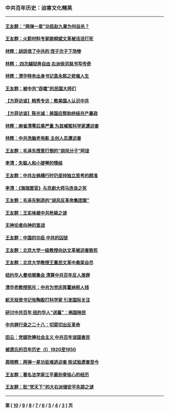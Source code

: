 ### 中共百年历史：迫害文化精英
---
#### [王友群：“两弹一星”功臣赵九章为何自杀？](../../pages/nf1176111/n14059162.md?09120430) 
#### [王友群：火箭材料专家姚桐斌文革被活活打死](../../pages/nf1176111/n14048805.md?09120430) 
#### [林辉：胡适信了中共的 侄子次子下场惨](../../pages/nf1176111/n14019760.md?09120430) 
#### [林辉： 四次越狱奔自由 右派徐洪慈书写传奇](../../pages/nf1176111/n14010438.md?09120430) 
#### [林辉：清华特务出身书记袁永熙之悲催人生](../../pages/nf1176111/n13997413.md?09120430) 
#### [王友群：被中共“吞噬”的民国大师们](../../pages/nf1176111/n13942620.md?09120430) 
#### [【方菲访谈】韩秀专访：教美国人认识中共](../../pages/nf1176111/n13821310.md?09120430) 
#### [【方菲访谈】陈光诚：美国应帮助终结共产暴政](../../pages/nf1176111/n13759521.md?09120430) 
#### [林辉：麻雀清零后果严重 为其喊冤科学家遭迫害](../../pages/nf1176111/n13746900.md?09120430) 
#### [林辉：中共洗脑老电影 主创人员遭迫害](../../pages/nf1176111/n13699437.md?09120430) 
#### [王友群：毛泽东授意打倒的“胡风分子”阿垅](../../pages/nf1176111/n13592541.md?09120430) 
#### [李清：失聪人和小提琴的情结](../../pages/nf1176111/n13459280.md?09120430) 
#### [王友群：中共左祸横行时仍坚持独立思考的顾准](../../pages/nf1176111/n13444722.md?09120430) 
#### [李清：《海瑞罢官》与京剧大师马连良之死](../../pages/nf1176111/n13412316.md?09120430) 
#### [王友群：毛泽东制造的“胡风反革命集团案”](../../pages/nf1176111/n13324909.md?09120430) 
#### [王友群：王实味被中共枪毙之谜](../../pages/nf1176111/n13307502.md?09120430) 
#### [无神论者向神的宣战](../../pages/nf1176111/n13281535.md?09120430) 
#### [王友群：中国的功臣 中共的囚徒](../../pages/nf1176111/n13291790.md?09120430) 
#### [王友群：北京大学一级教授向达文革被迫害致死](../../pages/nf1176111/n13150966.md?09120430) 
#### [王友群：北京大学教授王重民文革中悬梁自尽](../../pages/nf1176111/n13084645.md?09120430) 
#### [纽约华人曼哈顿集会 清算中共百年反人类罪](../../pages/nf1176111/n13084157.md?09120430) 
#### [清华老教授怒斥：中共为党庆挥霍纳税人钱](../../pages/nf1176111/n13071430.md?09120430) 
#### [航天投资书记张陶殴打科学家 引发国际关注](../../pages/nf1176111/n13069132.md?09120430) 
#### [研讨中共百年 纽约华人“送匾”：祸国殃民](../../pages/nf1176111/n13057367.md?09120430) 
#### [中共罪行录之二十八：切菜切出反革命](../../pages/nf1176111/n13030600.md?09120430) 
#### [田云：党媒吹捧社会主义 中共百年误国害民](../../pages/nf1176111/n13006682.md?09120430) 
#### [被遗忘的百年历史（I）1920至1950](../../pages/nf1176111/n12986411.md?09120430) 
#### [周晓辉：两弹一星功臣难逃迫害 核试验遗害至今](../../pages/nf1176111/n12974997.md?09120430) 
#### [王友群：著名法学家江平最刻骨铭心的经历](../../pages/nf1176111/n12970787.md?09120430) 
#### [王友群：批“党天下”的大右派储安平失踪之谜](../../pages/nf1176111/n12954229.md?09120430) 

---
#### 第 [ [10](./10.md?09120430) / [9](./9.md?09120430) / [8](./8.md?09120430) / [7](./7.md?09120430) / [6](./6.md?09120430) / [5](./5.md?09120430) / [4](./4.md?09120430) / [3](./3.md?09120430) ] 页
